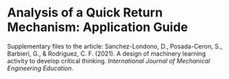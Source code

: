 # Analysis of a Quick Return Mechanism: Application Guide
Supplementary files to the article:
Sanchez-Londono, D., Posada-Ceron, S., Barbieri, G., & Rodriguez, C. F. (2021). A design of machinery learning activity to develop critical thinking. _International Journal of Mechanical Engineering Education_.
